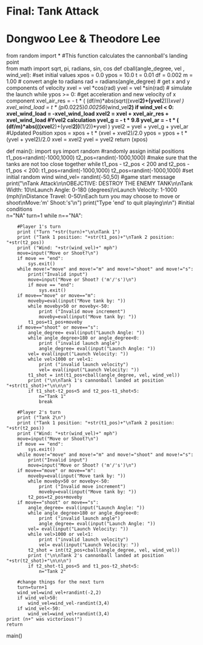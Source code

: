 # Final: Tank Attack
# Dongwoo Lee & Theodore Lee

from random import *
#This function calculates the cannonball's landing point     
from math import sqrt, pi, radians, sin, cos
def cball(angle_degree, vel , wind_vel):
    #set initial values
    xpos = 0.0
    ypos = 10.0
    t = 0.01
    df = 0.002
    m = 1.00
    # convert angle to radians
    rad = radians(angle_degree)
    # get x and y components of velocity
    xvel = vel *cos(rad)
    yvel = vel *sin(rad)
    # simulate the launch
    while ypos >= 0:
        #get acceleration and new velocity of x component
        xvel_air_res = - t * ( (df/m)*abs(sqrt((xvel**2)+(yvel**2)))*xvel )
        xvel_wind_load = t * (pi*0.0225)*0.00256*(wind_vel**2)
        if wind_vel < 0:
            xvel_wind_load = -xvel_wind_load
        xvel2 = xvel + xvel_air_res + xvel_wind_load
        #Yvel2 calculation
        yvel_g = - t * 9.8
        yvel_ar = - t * ( (df/m)*abs(((xvel**2)+(yvel**2))**(1/2))*yvel )
        yvel2 = yvel +  yvel_g + yvel_ar
        #Updated Position
        xpos = xpos + t * (xvel + xvel2)/2.0
        ypos = ypos + t * (yvel + yvel2)/2.0
        xvel = xvel2
        yvel = yvel2
    return (xpos)

def main():
    import sys
    import random
    #randomly assign initial positions
    t1_pos=randint(-1000,1000)
    t2_pos=randint(-1000,1000)
    #make sure that the tanks are not too close together
    while t1_pos - t2_pos < 200 and t2_pos - t1_pos < 200:
        t1_pos=randint(-1000,1000)
        t2_pos=randint(-1000,1000)
    #set initial random wind
    wind_vel= randint(-50,50)
    #game start message
    print("\nTank Attack\n\nOBEJCTIVE: DESTROY THE ENEMY TANK\n\nTank Width: 10\nLaunch Angle: 0-180 (degrees)\nLaunch Velocity: 1-1000 (mph)\nDistance Travel: 0-50\nEach turn you may choose to move or shoot\nMove:'m' Shoot:'s'\n")
    print("Type 'end' to quit playing\n\n")
    #initial conditions    
    n="NA"
    turn=1
    while n=="NA":
        
        #Player 1's turn
        print ("Turn "+str(turn)+"\n\nTank 1")
        print ("Tank 1 position: "+str(t1_pos)+"\nTank 2 position: "+str(t2_pos))
        print ("Wind: "+str(wind_vel)+" mph")
        move=input("Move or Shoot?\n")
        if move == "end":
            sys.exit()
        while move!="move" and move!="m" and move!="shoot" and move!="s":
            print("Invalid input")
            move=input("Move or Shoot? ('m'/'s')\n")
            if move == "end":
                sys.exit()
        if move=="move" or move=="m":
            moveby=eval(input("Move tank by: "))
            while moveby>50 or moveby<-50:
                print ("Invalid move increment")
                moveby=eval(input("Move tank by: "))
            t1_pos=t1_pos+moveby
        if move=="shoot" or move=="s":
            angle_degree= eval(input("Launch Angle: "))
            while angle_degree>180 or angle_degree<0:
                print ("invalid launch angle")
                angle_degree= eval(input("Launch Angle: "))
            vel= eval(input("Launch Velocity: "))
            while vel>1000 or vel<1:
                print ("invalid launch velocity")
                vel= eval(input("Launch Velocity: "))
            t1_shot = int(t1_pos+cball(angle_degree, vel, wind_vel))
            print ("\n\nTank 1's cannonball landed at position "+str(t1_shot)+"\n\n\n")
            if t1_shot-t2_pos<5 and t2_pos-t1_shot<5:
                n="Tank 1"
                break
        
        #Player 2's turn
        print ("Tank 2\n")
        print ("Tank 1 position: "+str(t1_pos)+"\nTank 2 position: "+str(t2_pos))
        print ("Wind: "+str(wind_vel)+" mph")
        move=input("Move or Shoot?\n")
        if move == "end":
            sys.exit()
        while move!="move" and move!="m" and move!="shoot" and move!="s":
            print("Invalid input")
            move=input("Move or Shoot? ('m'/'s')\n")
        if move=="move" or move=="m":
            moveby=eval(input("Move tank by: "))
            while moveby>50 or moveby<-50:
                print ("Invalid move increment")
                moveby=eval(input("Move tank by: "))
            t2_pos=t2_pos+moveby
        if move=="shoot" or move=="s":
            angle_degree= eval(input("Launch Angle: "))
            while angle_degree>180 or angle_degree<0:
                print ("invalid launch angle")
                angle_degree= eval(input("Launch Angle: "))
            vel= eval(input("Launch Velocity: "))
            while vel>1000 or vel<1:
                print ("invalid launch velocity")
                vel= eval(input("Launch Velocity: "))
            t2_shot = int(t2_pos+cball(angle_degree, vel, wind_vel))
            print ("\n\nTank 2's cannonball landed at position "+str(t2_shot)+"\n\n\n")
            if t2_shot-t1_pos<5 and t1_pos-t2_shot<5:
                n="Tank 2"
            
        #change things for the next turn
        turn=turn+1
        wind_vel=wind_vel+randint(-2,2)
        if wind_vel>50:
            wind_vel=wind_vel-randint(3,4)
        if wind_vel<-50:
            wind_vel=wind_vel+randint(3,4)
    print (n+" was victorious!")
    return

main()
